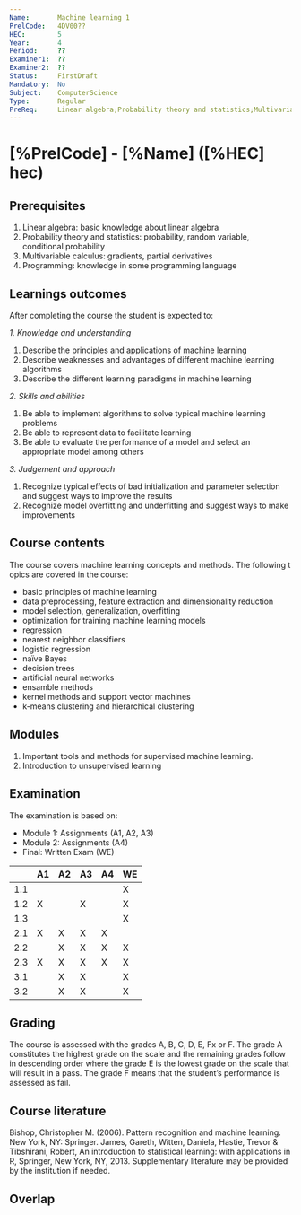 ```yaml
---
Name:       Machine learning 1
PrelCode:   4DV00??
HEC:        5
Year:       4
Period:     ??
Examiner1:  ??    
Examiner2:  ??
Status:     FirstDraft
Mandatory:  No
Subject:    ComputerScience
Type:       Regular
PreReq:     Linear algebra;Probability theory and statistics;Multivariable calculus;Programming
---
```


# [%PrelCode] - [%Name] ([%HEC] hec)

## Prerequisites

1. Linear algebra: basic knowledge about linear algebra
2. Probability theory and statistics: probability, random variable, conditional probability
3. Multivariable calculus: gradients, partial derivatives
4. Programming: knowledge in some programming language

## Learnings outcomes

After completing the course the student is expected to:

*1. Knowledge and understanding*

1. Describe the principles and applications of machine learning
2. Describe weaknesses and advantages of different machine learning algorithms
3. Describe the different learning paradigms in machine learning


*2.	Skills and abilities*

1. Be able to implement algorithms to solve typical machine learning problems
2. Be able to represent data to facilitate learning
3. Be able to evaluate the performance of a model and select an appropriate model among others

*3.	Judgement and approach*

1. Recognize typical effects of bad initialization and parameter selection and suggest ways to improve the results
2. Recognize model overfitting and underfitting and suggest ways to make improvements

## Course contents

The course covers machine learning concepts and methods. The following topics are covered in the course:

- basic principles of machine learning
- data preprocessing, feature extraction and dimensionality reduction
- model selection, generalization, overfitting 
- optimization for training machine learning models
- regression
- nearest neighbor classifiers
- logistic regression
- naïve Bayes
- decision trees
- artificial neural networks
- ensamble methods
- kernel methods and support vector machines
- k-means clustering and hierarchical clustering

## Modules

1. Important tools and methods for supervised machine learning.
2. Introduction to unsupervised learning


## Examination
The examination is based on: 

- Module 1: Assignments (A1, A2, A3)
- Module 2: Assignments (A4)
- Final: Written Exam (WE)


|     | A1  | A2  | A3  | A4  | WE |
| --- | --- | --- | --- | --- |--- |
| 1.1 |     |     |     |     | X  |
| 1.2 |  X  |     |  X  |     | X  |
| 1.3 |     |     |     |     | X  |
| 2.1 |  X  |  X  |  X  |  X  |    |
| 2.2 |     |  X  |  X  |  X  | X  |
| 2.3 |  X  |  X  |  X  |  X  | X  |
| 3.1 |     |  X  |  X  |     | X  |
| 3.2 |     |  X  |  X  |     | X  |


## Grading

The course is assessed with the grades A, B, C, D, E, Fx or F.
The grade A constitutes the highest grade on the scale and the remaining grades follow in descending order where the grade E is the lowest grade on the scale that will result in a pass.
The grade F means that the student’s performance is assessed as fail.

## Course literature

Bishop, Christopher M. (2006). Pattern recognition and machine learning. New York, NY: Springer.
James, Gareth, Witten, Daniela, Hastie, Trevor & Tibshirani, Robert, An introduction to statistical learning: with applications in R, Springer, New York, NY, 2013.
Supplementary literature may be provided by the institution if needed.

## Overlap
